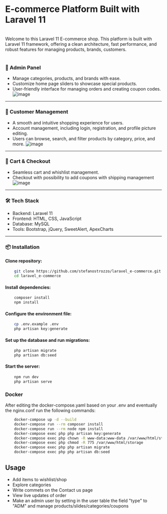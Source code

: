 <h1>E-commerce Platform Built with Laravel 11</h1>
<br>
Welcome to this Laravel 11 E-commerce shop. This platform is built with Laravel 11 framework, offering a clean architecture, fast performance, and robust features for managing products, brands, customers.
<br><br>

<h3>🚀 Admin Panel</h3>
    
- Manage categories, products, and brands with ease.
- Customize home page sliders to showcase special products.
- User-friendly interface for managing orders and creating coupon codes.
![image](https://github.com/user-attachments/assets/272b570c-29f9-4fce-8d29-62cd1d93880a)

<hr>

<h3>💼 Customer Management</h3>

- A smooth and intuitive shopping experience for users.
- Account management, including login, registration, and profile picture editing.
- Users can browse, search, and filter products by category, price, and more.
![image](https://github.com/user-attachments/assets/52f5c65f-1240-4f6a-9640-43db3f3c37ed)

<hr>

<h3>🛒 Cart & Checkout</h3>

- Seamless cart and whishlist management.
- Checkout with possibility to add coupons with shipping management
![image](https://github.com/user-attachments/assets/10309d66-103b-498c-931e-f17b165f3767)

<hr>

<h3>🛠 Tech Stack</h3>

- Backend: Laravel 11
- Frontend: HTML, CSS, JavaScript
- Database: MySQL
- Tools: Bootstrap, jQuery, SweetAlert, ApexCharts

<hr>

<h3>📦 Installation </h3>

<h4>Clone repository:</h4>

```sh
    git clone https://github.com/stefanostrozzo/laravel_e-commerce.git
    cd laravel_e-commerce
```

<h4>Install dependencies:</h4>

```sh
    composer install
    npm install
```

<h4>Configure the environment file:</h4>

```sh
    cp .env.example .env
    php artisan key:generate
```

<h4>Set up the database and run migrations:</h4>

```sh
    php artisan migrate
    php artisan db:seed
```

<h4>Start the server:</h4>

```sh
    npm run dev
    php artisan serve
```

<h3> Docker</h3>

After editing the docker-compose.yaml based on your .env and eventually the nginx.conf run the following commands:

```sh
    docker-compose up -d --build
    docker-compose run --rm composer install
    docker-compose run --rm node npm install
    docker-compose exec php php artisan key:generate
    docker-compose exec php chown -R www-data:www-data /var/www/html/storage
    docker-compose exec php chmod -R 775 /var/www/html/storage
    docker-compose exec php php artisan migrate
    docker-compose exec php php artisan db:seed
```

## **Usage**

-   Add items to wishlist/shop
-   Explore categories
-   Write commets on the Contact us page
-   View live updates of order
-   Make an admin user by setting in the user table the field "type" to "ADM" and manage products/slides/categories/coupons
